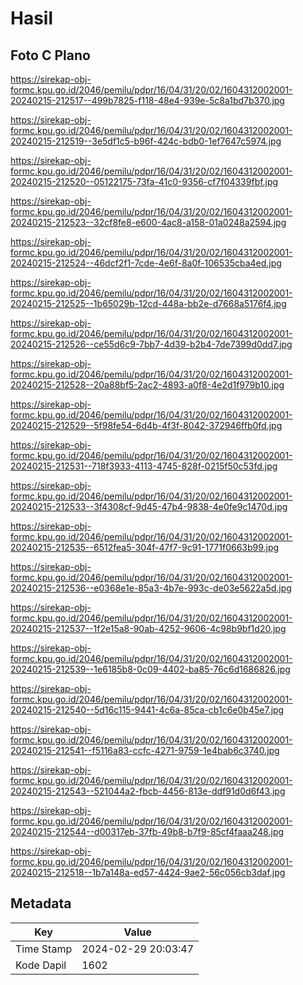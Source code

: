 # Hasil

## Foto C Plano

https://sirekap-obj-formc.kpu.go.id/2046/pemilu/pdpr/16/04/31/20/02/1604312002001-20240215-212517--499b7825-f118-48e4-939e-5c8a1bd7b370.jpg

https://sirekap-obj-formc.kpu.go.id/2046/pemilu/pdpr/16/04/31/20/02/1604312002001-20240215-212519--3e5df1c5-b96f-424c-bdb0-1ef7647c5974.jpg

https://sirekap-obj-formc.kpu.go.id/2046/pemilu/pdpr/16/04/31/20/02/1604312002001-20240215-212520--05122175-73fa-41c0-9356-cf7f04339fbf.jpg

https://sirekap-obj-formc.kpu.go.id/2046/pemilu/pdpr/16/04/31/20/02/1604312002001-20240215-212523--32cf8fe8-e600-4ac8-a158-01a0248a2594.jpg

https://sirekap-obj-formc.kpu.go.id/2046/pemilu/pdpr/16/04/31/20/02/1604312002001-20240215-212524--46dcf2f1-7cde-4e6f-8a0f-106535cba4ed.jpg

https://sirekap-obj-formc.kpu.go.id/2046/pemilu/pdpr/16/04/31/20/02/1604312002001-20240215-212525--1b65029b-12cd-448a-bb2e-d7668a5176f4.jpg

https://sirekap-obj-formc.kpu.go.id/2046/pemilu/pdpr/16/04/31/20/02/1604312002001-20240215-212526--ce55d6c9-7bb7-4d39-b2b4-7de7399d0dd7.jpg

https://sirekap-obj-formc.kpu.go.id/2046/pemilu/pdpr/16/04/31/20/02/1604312002001-20240215-212528--20a88bf5-2ac2-4893-a0f8-4e2d1f979b10.jpg

https://sirekap-obj-formc.kpu.go.id/2046/pemilu/pdpr/16/04/31/20/02/1604312002001-20240215-212529--5f98fe54-6d4b-4f3f-8042-372946ffb0fd.jpg

https://sirekap-obj-formc.kpu.go.id/2046/pemilu/pdpr/16/04/31/20/02/1604312002001-20240215-212531--718f3933-4113-4745-828f-0215f50c53fd.jpg

https://sirekap-obj-formc.kpu.go.id/2046/pemilu/pdpr/16/04/31/20/02/1604312002001-20240215-212533--3f4308cf-9d45-47b4-9838-4e0fe9c1470d.jpg

https://sirekap-obj-formc.kpu.go.id/2046/pemilu/pdpr/16/04/31/20/02/1604312002001-20240215-212535--6512fea5-304f-47f7-9c91-1771f0663b99.jpg

https://sirekap-obj-formc.kpu.go.id/2046/pemilu/pdpr/16/04/31/20/02/1604312002001-20240215-212536--e0368e1e-85a3-4b7e-993c-de03e5622a5d.jpg

https://sirekap-obj-formc.kpu.go.id/2046/pemilu/pdpr/16/04/31/20/02/1604312002001-20240215-212537--1f2e15a8-90ab-4252-9606-4c98b9bf1d20.jpg

https://sirekap-obj-formc.kpu.go.id/2046/pemilu/pdpr/16/04/31/20/02/1604312002001-20240215-212539--1e6185b8-0c09-4402-ba85-76c6d1686826.jpg

https://sirekap-obj-formc.kpu.go.id/2046/pemilu/pdpr/16/04/31/20/02/1604312002001-20240215-212540--5d16c115-9441-4c6a-85ca-cb1c6e0b45e7.jpg

https://sirekap-obj-formc.kpu.go.id/2046/pemilu/pdpr/16/04/31/20/02/1604312002001-20240215-212541--f5116a83-ccfc-4271-9759-1e4bab6c3740.jpg

https://sirekap-obj-formc.kpu.go.id/2046/pemilu/pdpr/16/04/31/20/02/1604312002001-20240215-212543--521044a2-fbcb-4456-813e-ddf91d0d6f43.jpg

https://sirekap-obj-formc.kpu.go.id/2046/pemilu/pdpr/16/04/31/20/02/1604312002001-20240215-212544--d00317eb-37fb-49b8-b7f9-85cf4faaa248.jpg

https://sirekap-obj-formc.kpu.go.id/2046/pemilu/pdpr/16/04/31/20/02/1604312002001-20240215-212518--1b7a148a-ed57-4424-9ae2-56c056cb3daf.jpg


## Metadata

| Key        | Value               |
| ---------- | ------------------- |
| Time Stamp | 2024-02-29 20:03:47 |
| Kode Dapil | 1602                |



